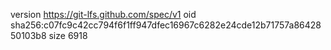 version https://git-lfs.github.com/spec/v1
oid sha256:c07fc9c42cc794f6f1ff947dfec16967c6282e24cde12b71757a8642850103b8
size 6918
